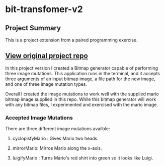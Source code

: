 # bit-transfomer-v2

## Project Summary
This is a project extension from a paired programming exercise. 

[View original project repo](https://github.com/micahThor/bitmap-transformer)
---

In this project version I created a Bitmap generator capable of performing three image mutations.  This application runs in the terminal, and it accepts three arguments of an input bitmap image, a file path for the new image, and one of three image mutation types.

Overall I created the image mutations to work well with the supplied mario bitmap image supplied in this repo.  While this bitmap generator will work with any bitmap files, I experimented and exercised with the mario image.

### Accepted Image Mutations
There are three different image mutations availble:
1. cyclopisfyMario :
  Gives Mario two heads.  

2. mirrorMario:
  Mirros Mario along the x-axis.
  
3. luigifyMario :
  Turns Mario's red shirt into green so it looks like Luigi.
